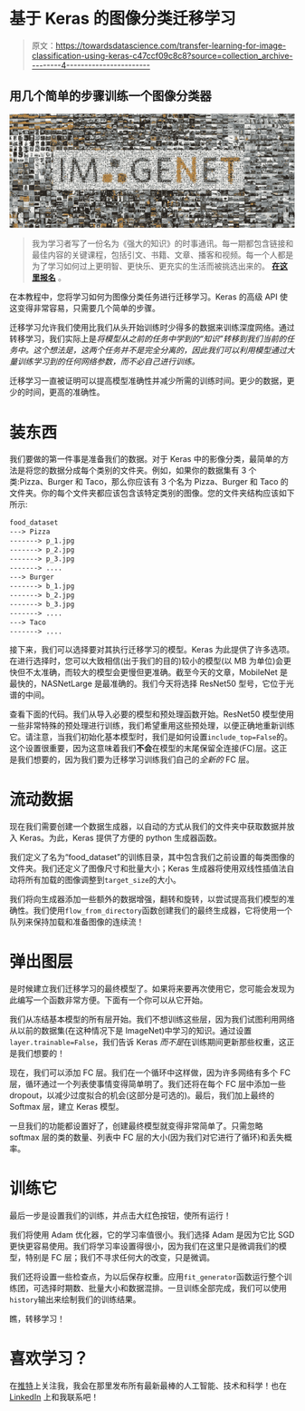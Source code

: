 # 基于 Keras 的图像分类迁移学习

> 原文：<https://towardsdatascience.com/transfer-learning-for-image-classification-using-keras-c47ccf09c8c8?source=collection_archive---------4----------------------->

## 用几个简单的步骤训练一个图像分类器

![](img/c0971a2e93b185e9e2df4e46f2e085b7.png)

> 我为学习者写了一份名为《强大的知识》的时事通讯。每一期都包含链接和最佳内容的关键课程，包括引文、书籍、文章、播客和视频。每一个人都是为了学习如何过上更明智、更快乐、更充实的生活而被挑选出来的。 [**在这里报名**](https://mighty-knowledge.ck.page/b2d4518f88) 。

在本教程中，您将学习如何为图像分类任务进行迁移学习。Keras 的高级 API 使这变得非常容易，只需要几个简单的步骤。

迁移学习允许我们使用比我们从头开始训练时少得多的数据来训练深度网络。通过转移学习，我们实际上是*将模型从之前的任务中学到的“知识”转移到我们当前的任务中。这个想法是，这两个任务并不是完全分离的，因此我们可以利用模型通过大量训练学习到的任何网络参数，而不必自己进行训练。*

迁移学习一直被证明可以提高模型准确性并减少所需的训练时间。更少的数据，更少的时间，更高的准确性。

# 装东西

我们要做的第一件事是准备我们的数据。对于 Keras 中的影像分类，最简单的方法是将您的数据分成每个类别的文件夹。例如，如果你的数据集有 3 个类:Pizza、Burger 和 Taco，那么你应该有 3 个名为 Pizza、Burger 和 Taco 的文件夹。你的每个文件夹都应该包含该特定类别的图像。您的文件夹结构应该如下所示:

```
food_dataset
---> Pizza
-------> p_1.jpg
-------> p_2.jpg
-------> p_3.jpg
-------> ....
---> Burger
-------> b_1.jpg
-------> b_2.jpg
-------> b_3.jpg
-------> ....
---> Taco
-------> ....
```

接下来，我们可以选择要对其执行迁移学习的模型。Keras 为此提供了许多选项。在进行选择时，您可以大致相信(出于我们的目的)较小的模型(以 MB 为单位)会更快但不太准确，而较大的模型会更慢但更准确。截至今天的文章，MobileNet 是最快的，NASNetLarge 是最准确的。我们今天将选择 ResNet50 型号，它位于光谱的中间。

查看下面的代码。我们从导入必要的模型和预处理函数开始。ResNet50 模型使用一些非常特殊的预处理进行训练，我们希望重用这些预处理，以便正确地重新训练它。请注意，当我们初始化基本模型时，我们是如何设置`include_top=False`的。这个设置很重要，因为这意味着我们**不会**在模型的末尾保留全连接(FC)层。这正是我们想要的，因为我们要为迁移学习训练我们自己的*全新的* FC 层。

# 流动数据

现在我们需要创建一个数据生成器，以自动的方式从我们的文件夹中获取数据并放入 Keras。为此，Keras 提供了方便的 python 生成器函数。

我们定义了名为“food_dataset”的训练目录，其中包含我们之前设置的每类图像的文件夹。我们还定义了图像尺寸和批量大小；Keras 生成器将使用双线性插值法自动将所有加载的图像调整到`target_size`的大小。

我们将向生成器添加一些额外的数据增强，翻转和旋转，以尝试提高我们模型的准确性。我们使用`flow_from_directory`函数创建我们的最终生成器，它将使用一个队列来保持加载和准备图像的连续流！

# 弹出图层

是时候建立我们迁移学习的最终模型了。如果将来要再次使用它，您可能会发现为此编写一个函数非常方便。下面有一个你可以从它开始。

我们从冻结基本模型的所有层开始。我们不想训练这些层，因为我们试图利用网络从以前的数据集(在这种情况下是 ImageNet)中学习的知识。通过设置`layer.trainable=False`，我们告诉 Keras *而不是*在训练期间更新那些权重，这正是我们想要的！

现在，我们可以添加 FC 层。我们在一个循环中这样做，因为许多网络有多个 FC 层，循环通过一个列表使事情变得简单明了。我们还将在每个 FC 层中添加一些 dropout，以减少过度拟合的机会(这部分是可选的)。最后，我们加上最终的 Softmax 层，建立 Keras 模型。

一旦我们的功能都设置好了，创建最终模型就变得非常简单了。只需忽略 softmax 层的类的数量、列表中 FC 层的大小(因为我们对它进行了循环)和丢失概率。

# 训练它

最后一步是设置我们的训练，并点击大红色按钮，使所有运行！

我们将使用 Adam 优化器，它的学习率值很小。我们选择 Adam 是因为它比 SGD 更快更容易使用。我们将学习率设置得很小，因为我们在这里只是微调我们的模型，特别是 FC 层；我们不寻求任何大的改变，只是微调。

我们还将设置一些检查点，为以后保存权重。应用`fit_generator`函数运行整个训练团，可选择时期数、批量大小和数据混排。一旦训练全部完成，我们可以使用`history`输出来绘制我们的训练结果。

瞧，转移学习！

# 喜欢学习？

在[推特](https://twitter.com/GeorgeSeif94)上关注我，我会在那里发布所有最新最棒的人工智能、技术和科学！也在 [LinkedIn](https://www.linkedin.com/in/georgeseif/) 上和我联系吧！